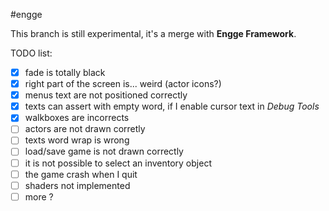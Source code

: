 #engge

This branch is still experimental, it's a merge with **Engge Framework**.

TODO list:
- [x] fade is totally black
- [x] right part of the screen is... weird (actor icons?)
- [x] menus text are not positioned correctly
- [x] texts can assert with empty word, if I enable cursor text in _Debug Tools_
- [x] walkboxes are incorrects
- [ ] actors are not drawn corretly
- [ ] texts word wrap is wrong
- [ ] load/save game is not drawn correctly
- [ ] it is not possible to select an inventory object  
- [ ] the game crash when I quit
- [ ] shaders not implemented
- [ ] more ?